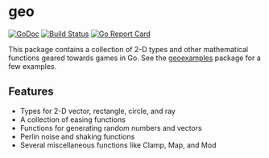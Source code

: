 # geo

[![GoDoc](https://godoc.org/github.com/Bredgren/geo?status.svg)](https://godoc.org/github.com/Bredgren/geo)
[![Build Status](https://travis-ci.org/Bredgren/geo.svg?branch=master)](https://travis-ci.org/Bredgren/geo)
[![Go Report Card](https://goreportcard.com/badge/github.com/Bredgren/geo)](https://goreportcard.com/report/github.com/Bredgren/geo)

This package contains a collection of 2-D types and other mathematical functions
geared towards games in Go. See the [geoexamples](https://github.com/Bredgren/geoexample) package for a few examples.

## Features
 * Types for 2-D vector, rectangle, circle, and ray
 * A collection of easing functions
 * Functions for generating random numbers and vectors
 * Perlin noise and shaking functions
 * Several miscellaneous functions like Clamp, Map, and Mod

